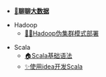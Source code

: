 - [<b>👀聊聊大数据</b>](README.md "The greatest guide in the world")

[//]: # (- 剑指Linux)

[//]: # (  - [Linux高级命令]&#40;bigdata/linux/linux_01.md&#41;)

[//]: # (  - [shell语法]&#40;bigdata/linux/shell_01.md&#41;)

[//]: # (    )
- Hadoop
  - [🐱‍🏍Hadoop伪集群模式部署](bigdata/hadoop/hadoop_install.md)

[//]: # (  - [HDFS]&#40;bigdata/hadoop/hdfs_01.md&#41;)
- Scala
  - [🏠Scala基础语法](bigdata/scala/scala_door.md)
  - [✨使用idea开发Scala](bigdata/scala/scala_idea.md)